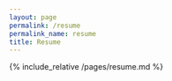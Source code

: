```yaml
---
layout: page
permalink: /resume
permalink_name: resume
title: Resume
---
```


{% include_relative /pages/resume.md %}